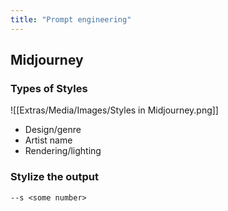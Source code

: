 ```yaml
---
title: "Prompt engineering"
---
```

## Midjourney
### Types of Styles
![[Extras/Media/Images/Styles in Midjourney.png]]

- Design/genre
- Artist name
- Rendering/lighting

### Stylize the output
```
--s <some number>
```


